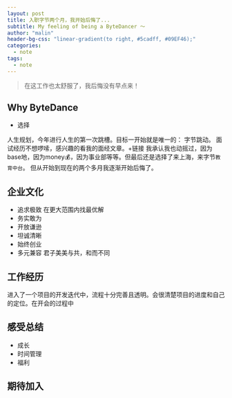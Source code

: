 ```yaml
---
layout: post
title: 入职字节两个月，我开始后悔了...
subtitle: My feeling of being a ByteDancer ～
author: "malin"
header-bg-css: "linear-gradient(to right, #5cadff, #09EF46);"
categories:
  - note
tags:
  - note
---
```


> 在这工作也太舒服了，我后悔没有早点来！

## Why ByteDance

- 选择

人生规划，今年进行人生的第一次跳槽。目标一开始就是唯一的： 字节跳动。
面试经历不想啰嗦，感兴趣的看我的面经文章。+链接
我承认我也动摇过，因为base地，因为money💰，因为事业部等等。但最后还是选择了来上海，来字节`教育中台`。
但从开始到现在的两个多月我逐渐开始后悔了。

## 企业文化

- 追求极致 在更大范围内找最优解
- 务实敢为
- 开放谦逊 
- 坦诚清晰
- 始终创业
- 多元兼容 君子美美与共，和而不同

## 工作经历

进入了一个项目的开发迭代中，流程十分完善且透明。会很清楚项目的进度和自己的定位。在开会的过程中

## 感受总结

- 成长
- 时间管理
- 福利

## 期待加入
